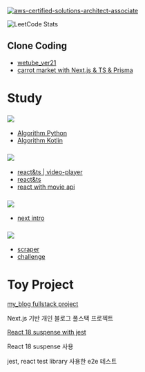 
[![aws-certified-solutions-architect-associate](https://velog.velcdn.com/images/wjdghks963/post/012d6c20-a756-4ebf-96e5-1638f5c0cca4/image.png)](https://www.credly.com/badges/5a24b923-2e52-413e-ab41-0e2fe7b21846/public_url)

![LeetCode Stats](https://leetcard.jacoblin.cool/wjdghks963?theme=nord&font=Overlock&ext=heatmap)


## Clone Coding

- [wetube_ver21](https://github.com/wjdghks963/wetube_ver2)
- [carrot market with Next.js & TS & Prisma](https://github.com/wjdghks963/clone-carrot-market)

# Study


### <img src="https://img.shields.io/badge/Algorithm-00BCB4?style=for-the-badge&logo=theAlgorithms&logoColor=white">

- [Algorithm Python](https://github.com/wjdghks963/algorithm)
- [Algorithm Kotlin](https://github.com/wjdghks963/algorithm_kotlin)



###  <img src="https://img.shields.io/badge/REACT-61dafb?style=for-the-badge&logo=React&logoColor=white">

- [react&ts | video-player](https://github.com/wjdghks963/video-project)
- [react&ts](https://github.com/wjdghks963/typescrip-react-demo)
- [react with movie api](https://github.com/wjdghks963/nomflix)

### <img src="https://img.shields.io/badge/Next-000000?style=for-the-badge&logo=Next&logoColor=white">


- [next intro](https://github.com/wjdghks963/nextjs-intro)


### <img src="https://img.shields.io/badge/Python-3776AB?style=for-the-badge&logo=Python&logoColor=white">

- [scraper](https://github.com/wjdghks963/python_scraper)
- [challenge](https://github.com/wjdghks963/challenge_python)


# Toy Project

[my_blog fullstack project](https://github.com/wjdghks963/my-blog)

Next.js 기반 개인 블로그 풀스택 프로젝트

[React 18 suspense with jest](https://github.com/wjdghks963/suspenseWithReactQuery)

React 18 suspense 사용

jest, react test library 사용한 e2e 테스트




<!---
wjdghks963/wjdghks963 is a ✨ special ✨ repository because its `README.md` (this file) appears on your GitHub profile.
You can click the Preview link to take a look at your changes.
--->

